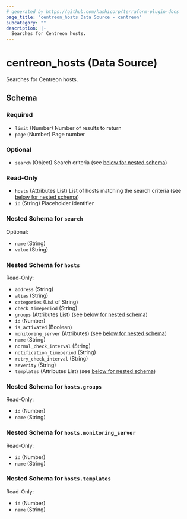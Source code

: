 ```yaml
---
# generated by https://github.com/hashicorp/terraform-plugin-docs
page_title: "centreon_hosts Data Source - centreon"
subcategory: ""
description: |-
  Searches for Centreon hosts.
---
```


# centreon_hosts (Data Source)

Searches for Centreon hosts.



<!-- schema generated by tfplugindocs -->
## Schema

### Required

- `limit` (Number) Number of results to return
- `page` (Number) Page number

### Optional

- `search` (Object) Search criteria (see [below for nested schema](#nestedatt--search))

### Read-Only

- `hosts` (Attributes List) List of hosts matching the search criteria (see [below for nested schema](#nestedatt--hosts))
- `id` (String) Placeholder identifier

<a id="nestedatt--search"></a>
### Nested Schema for `search`

Optional:

- `name` (String)
- `value` (String)


<a id="nestedatt--hosts"></a>
### Nested Schema for `hosts`

Read-Only:

- `address` (String)
- `alias` (String)
- `categories` (List of String)
- `check_timeperiod` (String)
- `groups` (Attributes List) (see [below for nested schema](#nestedatt--hosts--groups))
- `id` (Number)
- `is_activated` (Boolean)
- `monitoring_server` (Attributes) (see [below for nested schema](#nestedatt--hosts--monitoring_server))
- `name` (String)
- `normal_check_interval` (String)
- `notification_timeperiod` (String)
- `retry_check_interval` (String)
- `severity` (String)
- `templates` (Attributes List) (see [below for nested schema](#nestedatt--hosts--templates))

<a id="nestedatt--hosts--groups"></a>
### Nested Schema for `hosts.groups`

Read-Only:

- `id` (Number)
- `name` (String)


<a id="nestedatt--hosts--monitoring_server"></a>
### Nested Schema for `hosts.monitoring_server`

Read-Only:

- `id` (Number)
- `name` (String)


<a id="nestedatt--hosts--templates"></a>
### Nested Schema for `hosts.templates`

Read-Only:

- `id` (Number)
- `name` (String)
